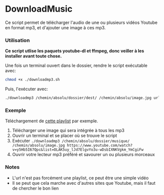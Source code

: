 # DownloadMusic
Ce script permet de télécharger l'audio de une ou plusieurs vidéos Youtube en format mp3, et d'ajouter une image à ces mp3.

### Utilisation

**Ce script utlise les paquets youtube-dl et ffmpeg, donc veiller à les installer avant toute chose.**

Une fois un terminal ouvert dans le dossier, rendre le script exécutable avec:
```bash
chmod +x ./downloadmp3.sh
```
Puis, l'exécuter avec:
```bash
./downloadmp3 /chemin/absolu/dossier/dest/ /chemin/absolu/image.jpg url-youtube-musique-ou-playlist
```

### Exemple
Téléchargement de [cette playlist](https://www.youtube.com/watch?v=y5Hb5I67Qpc&list=OLAK5uy_lJd7ElgvYo3u-wDsbIXNKVgkm_YmCgiFw) par exemple.

  1. Télécharger une image qui sera intégrée à tous les mp3
  2. Ouvrir un terminal et se placer où se trouve le script
  3. Exécuter `./downloadmp3 /chemin/absolu/dossier/musique/ /chemin/absolu/image.jpg https://www.youtube.com/watch?v=y5Hb5I67Qpc&list=OLAK5uy_lJd7ElgvYo3u-wDsbIXNKVgkm_YmCgiFw`
  4. Ouvrir votre lecteur mp3 préféré et savourer un ou plusieurs morceaux
  
### Notes
- L'url n'est pas forcément une playlist, ce peut être une simple vidéo
- Il se peut que cela marche avec d'autres sites que Youtube, mais il faut de chercher le bon lien
